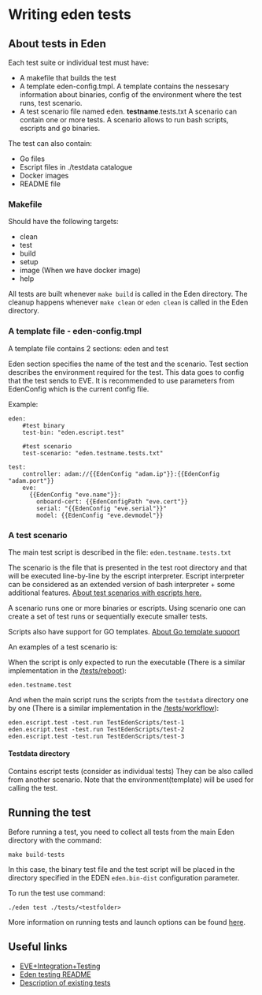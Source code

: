 # Writing eden tests

## About tests in Eden

Each test suite or individual test must have:

* A makefile that builds the test
* A template eden-config.tmpl. A template contains the nessesary information about binaries, config of the environment where the test runs, test scenario.
* A test scenario file named eden. **testname**.tests.txt A scenario can contain one or more tests. A scenario allows to run bash scripts, escripts and go binaries.

The test can also contain:

* Go files
* Escript files in ./testdata catalogue
* Docker images
* README file

### Makefile

Should have the following targets:

* clean
* test
* build
* setup
* image (When we have docker image)
* help

All tests are built whenever `make build` is called in the Eden directory.
The cleanup happens whenever `make clean` or `eden clean` is called in the Eden directory.

### A template file - eden-config.tmpl

A template file contains 2 sections: eden and test

Eden section specifies the name of the test and the scenario.
Test section describes the environment required for the test. This data goes to config that the test sends to EVE. It is recommended to use parameters from EdenConfig which is the current config file.

Example:

```code
eden:
    #test binary
    test-bin: "eden.escript.test"

    #test scenario
    test-scenario: "eden.testname.tests.txt"

test:
    controller: adam://{{EdenConfig "adam.ip"}}:{{EdenConfig "adam.port"}}
    eve:
      {{EdenConfig "eve.name"}}:
        onboard-cert: {{EdenConfigPath "eve.cert"}}
        serial: "{{EdenConfig "eve.serial"}}"
        model: {{EdenConfig "eve.devmodel"}}
```

### A test scenario

The main test script is described in the file: `eden.testname.tests.txt`

The scenario is the file that is presented in the test root directory and that will be executed line-by-line by the escript interpreter. Escript interpreter can be considered as an extended version of bash interpreter + some additional features. [About test scenarios with escripts here.](https://github.com/itmo-eve/eden/blob/master/tests/escript/README.md)

A scenario runs one or more binaries or escripts. Using scenario one can create a set of test runs or sequentially execute smaller tests.

Scripts also have support for GO templates. [About Go template support](https://github.com/itmo-eve/eden/blob/master/tests/README.md#test-running)

An examples of a test scenario is:

When the script is only expected to run the executable (There is a similar implementation in the [/tests/reboot](https://github.com/itmo-eve/eden/blob/master/tests/reboot/eden.reboot.tests.txt)):

```code
eden.testname.test
```

And when the main script runs the scripts from the `testdata` directory one by one (There is a similar implementation in the [/tests/workflow](https://github.com/itmo-eve/eden/blob/master/tests/workflow/eden.workflow.tests.txt)):

```code
eden.escript.test -test.run TestEdenScripts/test-1
eden.escript.test -test.run TestEdenScripts/test-2
eden.escript.test -test.run TestEdenScripts/test-3
```

#### Testdata directory

Contains escript tests (consider as individual tests) They can be also called from another scenario. Note that the environment(template) will be used for calling the test.

## Running the test

Before running a test, you need to collect all tests from the main Eden directory with the command:

```console
make build-tests
```

In this case, the binary test file and the test script will be placed in the directory specified in the EDEN `eden.bin-dist` configuration parameter.

To run the test use command:

```console
./eden test ./tests/<testfolder>
```

More information on running tests and launch options can be found [here](https://github.com/itmo-eve/eden/blob/master/tests/README.md#test-running).

## Useful links

* [EVE+Integration+Testing](https://wiki.lfedge.org/display/EVE/EVE+Integration+Testing)
* [Eden testing README](https://github.com/itmo-eve/eden/blob/master/tests/README.md)
* [Description of existing tests](https://wiki.lfedge.org/display/EVE/Tests)
